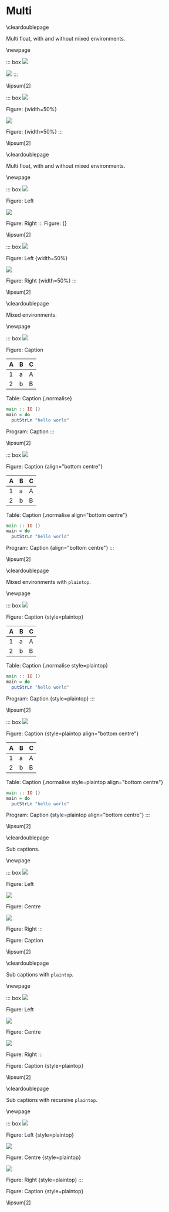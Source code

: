 # Multi

\cleardoublepage

Multi float, with and without mixed environments.

\newpage

::: box
![](test/Test.jpg)

![](test/Test.jpg)
:::

\lipsum[2]

::: box
![](test/Test.jpg)

Figure: {width=50%}

![](test/Test.jpg)

Figure: {width=50%}
:::

\lipsum[2]

\cleardoublepage

Multi float, with and without mixed environments.

\newpage

::: box
![](test/Test.jpg)

Figure: Left

![](test/Test.jpg)

Figure: Right
:::
Figure: {}

\lipsum[2]

::: box
![](test/Test.jpg)

Figure: Left {width=50%}

![](test/Test.jpg)

Figure: Right {width=50%}
:::

\lipsum[2]



\cleardoublepage

Mixed environments.

\newpage

::: box
![](test/Test.jpg)

Figure: Caption

| **A** | **B** | **C** |
|:------|:------|:------|
| 1     | a     | A     |
| 2     | b     | B     |

Table: Caption {.normalise}

```haskell
main :: IO ()
main = do
  putStrLn "hello world"
```

Program: Caption
:::

\lipsum[2]

::: box
![](test/Test.jpg)

Figure: Caption {align="bottom centre"}

| **A** | **B** | **C** |
|:------|:------|:------|
| 1     | a     | A     |
| 2     | b     | B     |

Table: Caption {.normalise align="bottom centre"}

```haskell
main :: IO ()
main = do
  putStrLn "hello world"
```

Program: Caption {align="bottom centre"}
:::

\lipsum[2]

\cleardoublepage

Mixed environments with `plaintop`.

\newpage

::: box
![](test/Test.jpg)

Figure: Caption {style=plaintop}

| **A** | **B** | **C** |
|:------|:------|:------|
| 1     | a     | A     |
| 2     | b     | B     |

Table: Caption {.normalise style=plaintop}

```haskell
main :: IO ()
main = do
  putStrLn "hello world"
```

Program: Caption {style=plaintop}
:::

\lipsum[2]

::: box
![](test/Test.jpg)

Figure: Caption {style=plaintop align="bottom centre"}

| **A** | **B** | **C** |
|:------|:------|:------|
| 1     | a     | A     |
| 2     | b     | B     |

Table: Caption {.normalise style=plaintop align="bottom centre"}

```haskell
main :: IO ()
main = do
  putStrLn "hello world"
```

Program: Caption {style=plaintop align="bottom centre"}
:::

\lipsum[2]



\cleardoublepage

Sub captions.

\newpage

::: box
![](test/Test.jpg)

Figure: Left

![](test/Test.jpg)

Figure: Centre

![](test/Test.jpg)

Figure: Right
:::

Figure: Caption

\lipsum[2]

\cleardoublepage

Sub captions with `plaintop`.

\newpage

::: box
![](test/Test.jpg)

Figure: Left

![](test/Test.jpg)

Figure: Centre

![](test/Test.jpg)

Figure: Right
:::

Figure: Caption {style=plaintop}

\lipsum[2]

\cleardoublepage

Sub captions with recursive `plaintop`.

\newpage

::: box
![](test/Test.jpg)

Figure: Left {style=plaintop}

![](test/Test.jpg)

Figure: Centre {style=plaintop}

![](test/Test.jpg)

Figure: Right {style=plaintop}
:::

Figure: Caption {style=plaintop}

\lipsum[2]
